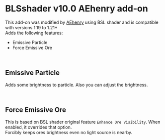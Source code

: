 # BLSshader v10.0 AEhenry add-on

This add-on was modified by [AEhenry]() using BSL shader and is compatible with versions 1.19 to 1.21+ <br/>
Adds the following features:
- Emissive Particle
- Force Emissive Ore

<br/>

## Emissive Particle
Adds some brightness to particle. Also you can adjust the brightness.


<br/>

## Force Emissive Ore
This is based on BSL shader original feature `Enhance Ore Visibility`. When enabled, it overrides that option. <br/>
Forcibly keeps ores brightness even no light source is nearby.
